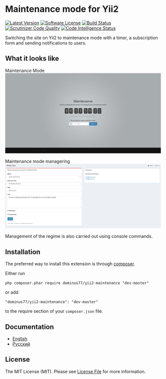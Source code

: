 Maintenance mode for Yii2
=========================

[![Latest Version](https://poser.pugx.org/dominus77/yii2-maintenance/v/stable)](https://packagist.org/packages/dominus77/yii2-maintenance)
[![Software License](https://poser.pugx.org/dominus77/yii2-maintenance/license)](https://github.com/Dominus77/yii2-maintenance/blob/master/LICENSE.md)
[![Build Status](https://travis-ci.org/Dominus77/yii2-maintenance.svg?branch=master)](https://travis-ci.org/Dominus77/yii2-maintenance)
[![Scrutinizer Code Quality](https://scrutinizer-ci.com/g/Dominus77/yii2-maintenance/badges/quality-score.png?b=master)](https://scrutinizer-ci.com/g/Dominus77/yii2-maintenance/?branch=master)
[![Code Intelligence Status](https://scrutinizer-ci.com/g/Dominus77/yii2-maintenance/badges/code-intelligence.svg?b=master)](https://scrutinizer-ci.com/code-intelligence)

Switching the site on Yii2 to maintenance mode with a timer, a subscription form and sending notifications to users.

What it looks like
-------------------
Maintenance Mode
![maintenance.png](docs/images/maintenance.png)

Maintenance mode managering
![maintenance.png](docs/images/maintenance-backend.png)

Management of the regime is also carried out using console commands.

Installation
------------

The preferred way to install this extension is through [composer](http://getcomposer.org/download/).

Either run

```
php composer.phar require dominus77/yii2-maintenance "dev-master"
```

or add

```
"dominus77/yii2-maintenance": "dev-master"
```

to the require section of your `composer.json` file.

Documentation
-------------
* [English](docs/en/README.md)
* [Русский](docs/ru/README.md)

License
-------
The MIT License (MIT). Please see [License File](https://github.com/Dominus77/yii2-maintenance/blob/master/LICENSE.md) for more information.

